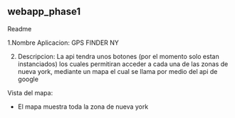 ## webapp_phase1

Readme

1.Nombre Aplicacion: GPS FINDER NY

2. Descripcion: La api tendra unos botones (por el momento solo estan instanciados) los cuales permitiran acceder a cada una de las zonas de nueva york, mediante un mapa
el cual se llama por medio del api de google

Vista del mapa:
 - El mapa muestra toda la zona de nueva york